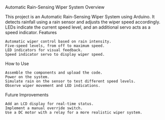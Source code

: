 Automatic Rain-Sensing Wiper System
Overview

This project is an Automatic Rain-Sensing Wiper System using Arduino. It detects rainfall using a rain sensor and adjusts the wiper speed accordingly. LEDs indicate the current speed level, and an additional servo acts as a speed indicator.
Features

    Automatic wiper control based on rain intensity.
    Five-speed levels, from off to maximum speed.
    LED indicators for visual feedback.
    Speed indicator servo to display wiper speed.

How to Use

    Assemble the components and upload the code.
    Power on the system.
    Simulate rain on the sensor to test different speed levels.
    Observe wiper movement and LED indications.

Future Improvements

    Add an LCD display for real-time status.
    Implement a manual override switch.
    Use a DC motor with a relay for a more realistic wiper system.
    
